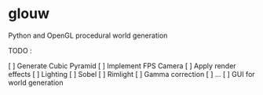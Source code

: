 glouw
=====
Python and OpenGL procedural world generation

TODO :

[ ] Generate Cubic Pyramid
[ ] Implement FPS Camera
[ ] Apply render effects
    [ ] Lighting
    [ ] Sobel
    [ ] Rimlight
    [ ] Gamma correction
    [ ] ...
[ ] GUI for world generation
